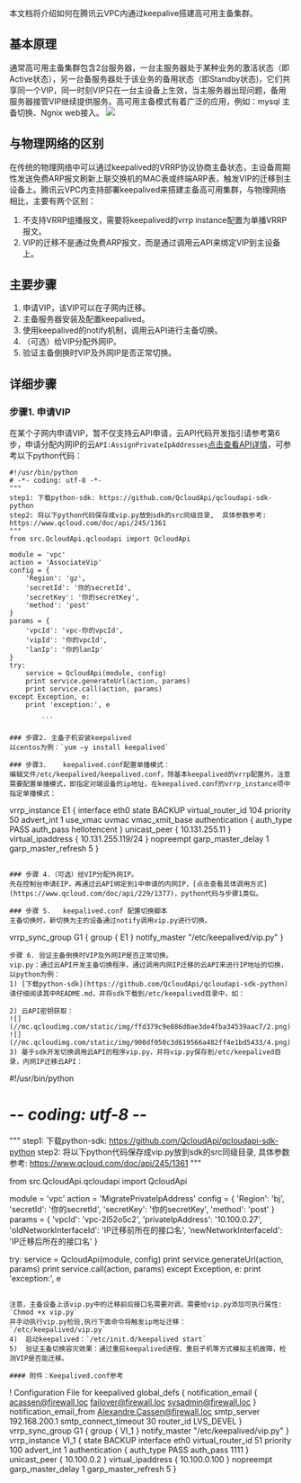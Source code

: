 本文档将介绍如何在腾讯云VPC内通过keepalive搭建高可用主备集群。
## 基本原理
通常高可用主备集群包含2台服务器，一台主服务器处于某种业务的激活状态（即Active状态），另一台备服务器处于该业务的备用状态（即Standby状态)，它们共享同一个VIP，同一时刻VIP只在一台主设备上生效，当主服务器出现问题，备用服务器接管VIP继续提供服务。高可用主备模式有着广泛的应用，例如：mysql 主备切换、Ngnix web接入。
![](//mc.qcloudimg.com/static/img/67658d6b32551cb2bdcf10f30bae74c6/1.png)

## 与物理网络的区别
在传统的物理网络中可以通过keepalived的VRRP协议协商主备状态，主设备周期性发送免费ARP报文刷新上联交换机的MAC表或终端ARP表，触发VIP的迁移到主设备上。腾讯云VPC内支持部署keepalived来搭建主备高可用集群，与物理网络相比，主要有两个区别：
1)  不支持VRRP组播报文，需要将keepalived的vrrp instance配置为单播VRRP报文。
2)  VIP的迁移不是通过免费ARP报文，而是通过调用云API来绑定VIP到主设备上。

## 主要步骤
1.  申请VIP，该VIP可以在子网内迁移。
2.  主备服务器安装及配置keepalived。
3.  使用keepalived的notify机制，调用云API进行主备切换。
4.  （可选）给VIP分配外网IP。
5.  验证主备倒换时VIP及外网IP是否正常切换。

## 详细步骤
### 步骤1.    申请VIP
在某个子网内申请VIP，暂不仅支持云API申请，云API代码开发指引请参考第6步，申请分配内网IP的云`API:AssignPrivateIpAddresses`[点击查看API详情](https://www.qcloud.com/doc/api/245/4817)，可参考以下python代码：

```
#!/usr/bin/python
# -*- coding: utf-8 -*-
"""
step1: 下载python-sdk: https://github.com/QcloudApi/qcloudapi-sdk-python
step2: 将以下python代码保存成vip.py放到sdk的src同级目录,  具体参数参考: https://www.qcloud.com/doc/api/245/1361
"""
from src.QcloudApi.qcloudapi import QcloudApi

module = 'vpc'
action = 'AssociateVip'
config = {
    'Region': 'gz',
    'secretId': '你的secretId',
    'secretKey': '你的secretKey',
    'method': 'post'
}
params = {
    'vpcId': 'vpc-你的vpcId',
    'vipId': '你的vpcId',
    'lanIp': '你的lanIp'
}
try:
    service = QcloudApi(module, config)
    print service.generateUrl(action, params)
    print service.call(action, params)
except Exception, e:
    print 'exception:', e
        
        ```
        
### 步骤2. 主备子机安装keepalived
以centos为例：`yum –y install keepalived`

### 步骤3.    keepalived.conf配置单播模式：
编辑文件/etc/keepalived/keepalived.conf，除基本keepalived的vrrp配置外，注意需要配置单播模式，即指定对端设备的ip地址，在keepalived.conf的vrrp_instance项中指定单播模式：

```
vrrp_instance E1 {
    interface eth0
    state BACKUP
    virtual_router_id 104 
    priority 50
    advert_int 1
    use_vmac uvmac
    vmac_xmit_base
    authentication {
        auth_type PASS
        auth_pass hellotencent
    }
    unicast_peer {
        10.131.255.11
    }
    virtual_ipaddress {
        10.131.255.119/24
    }
    nopreempt
    garp_master_delay 1
    garp_master_refresh 5
}
```

### 步骤 4.（可选）给VIP分配外网IP。
先在控制台申请EIP，再通过云API绑定到1中申请的内网IP，[点击查看具体调用方式](https://www.qcloud.com/doc/api/229/1377)，python代码与步骤1类似。

### 步骤 5.   keepalived.conf 配置切换脚本
主备切换时，新切换为主的设备通过notify调用vip.py进行切换。

```
vrrp_sync_group G1 {
    group {
        E1
    }
    notify_master "/etc/keepalived/vip.py"
}

```
步骤 6. 验证主备倒换时VIP及外网IP是否正常切换。
vip.py：通过云API开发主备切换程序，通过调用内网IP迁移的云API来进行IP地址的切换，以python为例：
1) [下载python-sdk](https://github.com/QcloudApi/qcloudapi-sdk-python)
请仔细阅读其中README.md，并将sdk下载到/etc/keepalived目录中，如：

2) 云API密钥获取：
![](//mc.qcloudimg.com/static/img/ffd379c9e886d0ae3de4fba34539aac7/2.png)
![](//mc.qcloudimg.com/static/img/900df050c3d619566a482ff4e1bd5433/4.png)
3) 基于sdk开发切换调用云API的程序vip.py，并将vip.py保存到/etc/keepalived目录，内网IP迁移云API：

```
#!/usr/bin/python
# -*- coding: utf-8 -*-

"""
step1: 下载python-sdk: https://github.com/QcloudApi/qcloudapi-sdk-python
step2: 将以下python代码保存成vip.py放到sdk的src同级目录,  具体参数参考: https://www.qcloud.com/doc/api/245/1361
"""

from src.QcloudApi.qcloudapi import QcloudApi

module = 'vpc'
action = 'MigratePrivateIpAddress'
config = {
    'Region': 'bj',
    'secretId': '你的secretId',
    'secretKey': '你的secretKey',
    'method': 'post'
}
params = {
    'vpcId': 'vpc-2l52o5c2',
    'privateIpAddress': '10.100.0.27',
    'oldNetworkInterfaceId': 'IP迁移前所在的接口名',
    'newNetworkInterfaceId': 'IP迁移后所在的接口名'
}

try:
    service = QcloudApi(module, config)
    print service.generateUrl(action, params)
    print service.call(action, params)
except Exception, e:
    print 'exception:', e
```

注意，主备设备上该vip.py中的迁移前后接口名需要对调，需要给vip.py添加可执行属性:
`Chmod +x vip.py`
并手动执行vip.py检验,执行下面命令将触发ip地址迁移：
`/etc/keepalived/vip.py`
4)  启动keepalived：`/etc/init.d/keepalived start`
5)  验证主备切换容灾效果：通过重启keepalived进程、重启子机等方式模拟主机故障，检测VIP是否能迁移。

#### 附件：Keepalived.conf参考

```
! Configuration File for keepalived
global_defs {
   notification_email {
     acassen@firewall.loc
     failover@firewall.loc
     sysadmin@firewall.loc
   }
   notification_email_from Alexandre.Cassen@firewall.loc
   smtp_server 192.168.200.1
   smtp_connect_timeout 30
   router_id LVS_DEVEL
}
vrrp_sync_group G1 {
    group {
        VI_1
    }
    notify_master "/etc/keepalived/vip.py"
}
vrrp_instance VI_1 {
    state BACKUP
    interface eth0
    virtual_router_id 51
    priority 100
    advert_int 1
    authentication {
        auth_type PASS
        auth_pass 1111
    }
    unicast_peer {
        10.100.0.2
    }
    virtual_ipaddress {
        10.100.0.100
}
nopreempt
garp_master_delay 1
garp_master_refresh 5
}

```

